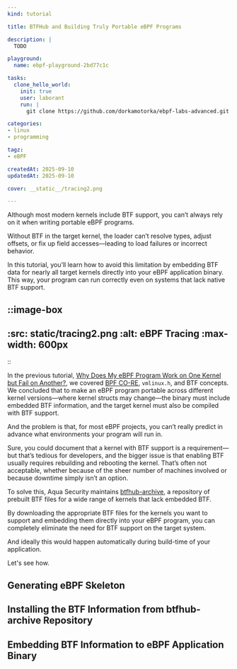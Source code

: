 ```yaml
---
kind: tutorial

title: BTFHub and Building Truly Portable eBPF Programs

description: |
  TODO

playground:
  name: ebpf-playground-2bd77c1c

tasks:
  clone_hello_world:
    init: true
    user: laborant
    run: |
      git clone https://github.com/dorkamotorka/ebpf-labs-advanced.git /home/laborant/ebpf-labs-advanced

categories:
- linux
- programming

tagz:
- eBPF

createdAt: 2025-09-10
updatedAt: 2025-09-10

cover: __static__/tracing2.png

---
```


Although most modern kernels include BTF support, you can’t always rely on it when writing portable eBPF programs.

Without BTF in the target kernel, the loader can’t resolve types, adjust offsets, or fix up field accesses—leading to load failures or incorrect behavior.

In this tutorial, you’ll learn how to avoid this limitation by embedding BTF data for nearly all target kernels directly into your eBPF application binary. This way, your program can run correctly even on systems that lack native BTF support.

::image-box
---
:src: __static__/tracing2.png
:alt: eBPF Tracing
:max-width: 600px
---
::

In the previous tutorial, [Why Does My eBPF Program Work on One Kernel but Fail on Another?](https://labs.iximiuz.com/tutorials/portable-ebpf-programs-46216e54), we covered [BPF CO-RE](https://docs.ebpf.io/concepts/core/), `vmlinux.h`, and BTF concepts. We concluded that to make an eBPF program portable across different kernel versions—where kernel structs may change—the binary must include embedded BTF information, and the target kernel must also be compiled with BTF support.

And the problem is that, for most eBPF projects, you can’t really predict in advance what environments your program will run in.  

Sure, you could document that a kernel with BTF support is a requirement—but that’s tedious for developers, and the bigger issue is that enabling BTF usually requires rebuilding and rebooting the kernel. That’s often not acceptable, whether because of the sheer number of machines involved or because downtime simply isn’t an option.

To solve this, Aqua Security maintains [btfhub-archive](https://github.com/aquasecurity/btfhub-archive), a repository of prebuilt BTF files for a wide range of kernels that lack embedded BTF.  

By downloading the appropriate BTF files for the kernels you want to support and embedding them directly into your eBPF program, you can completely eliminate the need for BTF support on the target system.

And ideally this would happen automatically during build-time of your application.

Let's see how.

## Generating eBPF Skeleton

## Installing the BTF Information from btfhub-archive Repository

## Embedding BTF Information to eBPF Application Binary
